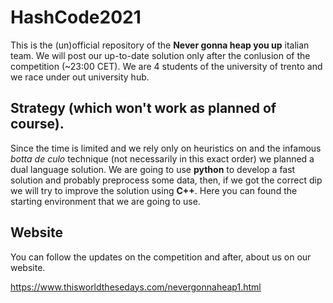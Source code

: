 # HashCode2021

This is the (un)official repository of the **Never gonna heap you up** italian team. We will post our up-to-date solution only after the conlusion of the competition (~23:00 CET). We are 4 students of the university of trento and we race under out university hub. 

## Strategy (which won't work as planned of course).

Since the time is limited and we rely only on heuristics on and the infamous *botta de culo* technique (not necessarily in this exact order) we planned a dual language solution.
We are going to use **python** to develop a fast solution and probably preprocess some data, then, if we got the correct dip we will try to improve the solution using **C++**. Here you can found the starting environment that we are going to use.

## Website

You can follow the updates on the competition and after, about us on our website.

https://www.thisworldthesedays.com/nevergonnaheap1.html